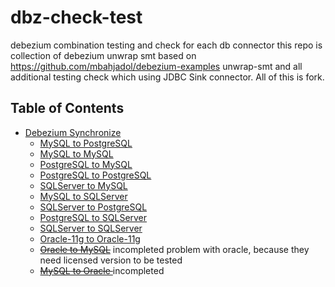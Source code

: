 # dbz-check-test

debezium combination testing and check for each db connector this repo is collection of debezium unwrap smt based on https://github.com/mbahjadol/debezium-examples unwrap-smt and all additional testing check which using JDBC Sink connector. All of this is fork. 

## Table of Contents

* [Debezium Synchronize](#jdbc-sink)
    * [MySQL to PostgreSQL](my_pg/README.md)
    * [MySQL to MySQL](my_my/README.md)
    * [PostgreSQL to MySQL](pg_my/README.md)
    * [PostgreSQL to PostgreSQL](pg_pg/README.md)
    * [SQLServer to MySQL](sqlsvr_my/README.md)
    * [ MySQL to SQLServer](my_sqlsvr/README.md)
    * [SQLServer to PostgreSQL](sqlsvr_pg/README.md)
    * [PostgreSQL to SQLServer](pg_sqlsvr/README.md)
    * [SQLServer to SQLServer](sqlsvr_sqlsvr/README.md)
    * [Oracle-11g to Oracle-11g ](ora11_ora11/README.md)
    * ~~[Oracle to MySQL](ora_my/README.md)~~ incompleted problem with oracle, because they need licensed version to be tested
    * ~~[MySQL to Oracle ](my_ora/README.md)~~ incompleted


